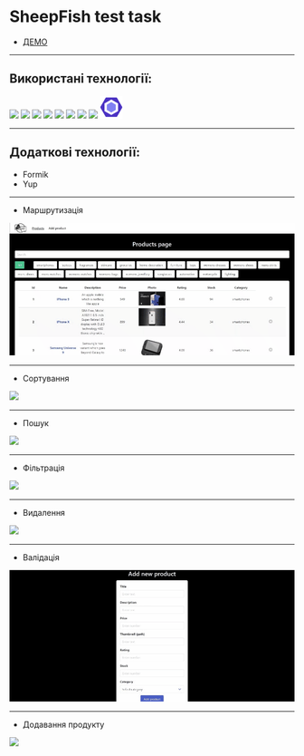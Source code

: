 <h1>SheepFish test task</h1>

 - [ДЕМО](https://nikachu404.github.io/sheep-fish-test-task/)
___

<h2>Використані технології:</h2>
<div>
  <img width="40px" src="https://cdn.jsdelivr.net/gh/devicons/devicon/icons/html5/html5-original.svg" />
  <img width="40px" src="https://cdn.jsdelivr.net/gh/devicons/devicon/icons/css3/css3-plain.svg" />
  <img width="40px" src="https://cdn.jsdelivr.net/gh/devicons/devicon/icons/sass/sass-original.svg" />
  <img width="40px" src="https://cdn.jsdelivr.net/gh/devicons/devicon/icons/bootstrap/bootstrap-plain.svg" />
  <img width="40px" src="https://cdn.jsdelivr.net/gh/devicons/devicon/icons/javascript/javascript-original.svg" />
  <img width="40px" src="https://cdn.jsdelivr.net/gh/devicons/devicon/icons/typescript/typescript-original.svg" />
  <img width="40px" src="https://cdn.jsdelivr.net/gh/devicons/devicon/icons/react/react-original.svg" />
  <img width="40px" src="https://cdn.jsdelivr.net/gh/devicons/devicon/icons/redux/redux-original.svg" />
  <img width="40px" src="https://github.com/devicons/devicon/blob/master/icons/eslint/eslint-original.svg" />
</div>

___
<h2>Додаткові технології:</h2>

 - Formik
 - Yup
 
___

 - Маршрутизація
 
 ![](https://github.com/nikachu404/sheep-fish-test-task/blob/main/src/gifs/React-router.gif)
___

 - Сортування
 
 ![](https://github.com/nikachu404/sheep-fish-test-task/blob/main/src/gifs/Sorting.gif)
 ___
 
 - Пошук
 
 ![](https://github.com/nikachu404/sheep-fish-test-task/blob/main/src/gifs/Search.gif)
 ___
 
 - Фільтрація
 
 ![](https://github.com/nikachu404/sheep-fish-test-task/blob/main/src/gifs/Filtration.gif)
  ___
  
  - Видалення
 
 ![](https://github.com/nikachu404/sheep-fish-test-task/blob/main/src/gifs/Deleting.gif)
  ___
  
  - Валідація
 
 ![](https://github.com/nikachu404/sheep-fish-test-task/blob/main/src/gifs/Validation.gif)
   ___
  - Додавання продукту
 
 ![](https://github.com/nikachu404/sheep-fish-test-task/blob/main/src/gifs/Adding.gif)
